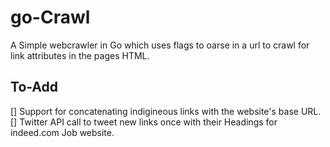 # go-Crawl

A Simple webcrawler in Go which uses flags to oarse in a url to crawl for link attributes in the pages HTML.

## To-Add
[] Support for concatenating indigineous links with the website's base URL.
[] Twitter API call to tweet new links once with their Headings for indeed.com Job website.